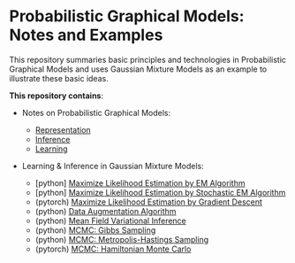 # Probabilistic Graphical Models: Notes and Examples

This repository summaries basic principles and technologies in Probabilistic Graphical Models and uses Gaussian Mixture Models as an example to illustrate these basic ideas.


**This repository contains**:

- Notes on Probabilistic Graphical Models: 
  - [Representation](https://github.com/hejj16/Probabilistic-Graphical-Models-and-Gaussian-Mixture-Models/blob/main/PGM-Notes/PGM-Representation-notes.pdf)
  - [Inference](https://github.com/hejj16/Probabilistic-Graphical-Models-and-Gaussian-Mixture-Models/blob/main/PGM-Notes/PGM-Inference-notes.pdf)
  - [Learning](https://github.com/hejj16/Probabilistic-Graphical-Models-and-Gaussian-Mixture-Models/blob/main/PGM-Notes/PGM-Learning-notes.pdf)

- Learning & Inference in Gaussian Mixture Models:
  - [python] [Maximize Likelihood Estimation by EM Algorithm](https://github.com/hejj16/Probabilistic-Graphical-Models-and-Gaussian-Mixture-Models/blob/main/Codes/GMM_EM.py)
  - [python] [Maximize Likelihood Estimation by Stochastic EM Algorithm](https://github.com/hejj16/Probabilistic-Graphical-Models-and-Gaussian-Mixture-Models/blob/main/Codes/GMM_SEM.py)
  - (pytorch) [Maximize Likelihood Estimation by Gradient Descent](https://github.com/hejj16/Probabilistic-Graphical-Models-and-Gaussian-Mixture-Models/blob/main/Codes/GMM_GradientDescent_Pytorch.py)
  - (python) [Data Augmentation Algorithm](https://github.com/hejj16/Probabilistic-Graphical-Models-and-Gaussian-Mixture-Models/blob/main/Codes/GMM_DataAugmentation.py)
  - (python) [Mean Field Variational Inference](https://github.com/hejj16/Probabilistic-Graphical-Models-and-Gaussian-Mixture-Models/blob/main/Codes/GMM_MFVI.py)
  - (python) [MCMC: Gibbs Sampling](https://github.com/hejj16/Probabilistic-Graphical-Models-and-Gaussian-Mixture-Models/blob/main/Codes/GMM_GibbsSampling.py)
  - (python) [MCMC: Metropolis-Hastings Sampling](https://github.com/hejj16/Probabilistic-Graphical-Models-and-Gaussian-Mixture-Models/blob/main/Codes/GMM_MHSampling.py)
  - (pytorch) [MCMC: Hamiltonian Monte Carlo](https://github.com/hejj16/Probabilistic-Graphical-Models-and-Gaussian-Mixture-Models/blob/main/Codes/GMM_HMC_Pytorch.py)
  
